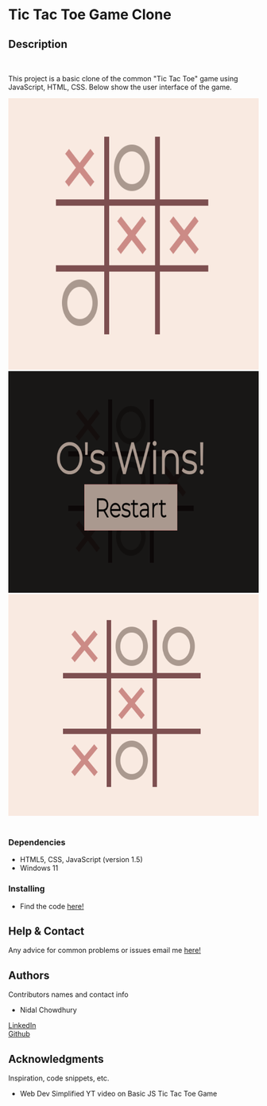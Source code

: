 # Tic Tac Toe Game Clone
## Description
<br />
<p>
  This project is a basic clone of the common "Tic Tac Toe" game using JavaScript, HTML, CSS. Below show the user interface of the game.
</p>
<div class="container">
  <a href="https://github.com/NzyC/Tic-Tac-Toe">
    <img src="./assets/1.png" alt="Logo" width="600" height="545">
  </a>
  <a href="https://github.com/NzyC/Tic-Tac-Toe">
    <img src="./assets/2.png" alt="Logo" width="600" height="445">
  </a>
  <a href="https://github.com/NzyC/Tic-Tac-Toe">
    <img src="./assets/3.png" alt="Logo" width="600" height="445">
  </a>
</div>
<br />

### Dependencies

* HTML5, CSS, JavaScript (version 1.5)
* Windows 11

### Installing

* Find the code <a href="https://github.com/NzyC/Tic-Tac-Toe">here!</a>
## Help & Contact

Any advice for common problems or issues email me <a href="mailto:nidal.chowdhury1@gmail.com">here!</a>

## Authors

Contributors names and contact info

* Nidal Chowdhury  
<a href="https://www.linkedin.com/in/nidal-chowdhury-b56b52220/">
LinkedIn</a>
<br />
 <a href="https://github.com/NzyC">Github</a>

## Acknowledgments

Inspiration, code snippets, etc.
* Web Dev Simplified YT video on <a hre="https://www.youtube.com/watch?v=Y-GkMjUZsmM&ab_channel=WebDevSimplified">Basic JS Tic Tac Toe Game</a>
